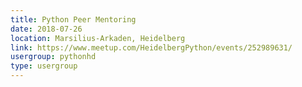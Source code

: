 ```yaml
---
title: Python Peer Mentoring
date: 2018-07-26
location: Marsilius-Arkaden, Heidelberg
link: https://www.meetup.com/HeidelbergPython/events/252989631/
usergroup: pythonhd
type: usergroup
---
```


